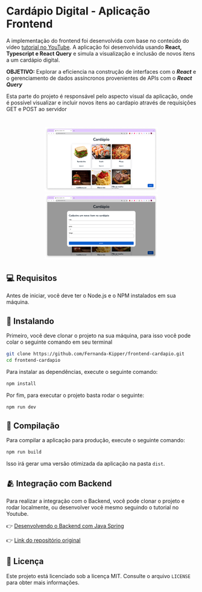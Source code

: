 # Cardápio Digital - Aplicação Frontend

A implementação do frontend foi desenvolvida com base no conteúdo do vídeo [tutorial no YouTube](https://www.youtube.com/@kipperdev). A aplicação foi desenvolvida usando **React, Typescript e React Query** e simula a visualização e inclusão de novos itens a um cardápio digital.

**OBJETIVO:** Explorar a eficiencia na construção de interfaces com o **_React_** e o gerenciamento de dados assíncronos provenientes de APIs com o **_React Query_**

Esta parte do projeto é responsável pelo aspecto visual da aplicação, onde é possível visualizar e incluir novos itens ao cardapio através de requisições GET e POST ao servidor

<h1 align="center">
    <img src="./public/home.png" width="300"/>
    <img src="./public/modal.png" width="300"/>
</h1>

## 💻 Requisitos

Antes de iniciar, você deve ter o Node.js e o NPM instalados em sua máquina.

## 🚀 Instalando

Primeiro, você deve clonar o projeto na sua máquina, para isso você
pode colar o seguinte comando em seu terminal

```bash
git clone https://github.com/Fernanda-Kipper/frontend-cardapio.git
cd frontend-cardapio
```

Para instalar as dependências, execute o seguinte comando:

```bash
npm install
```

Por fim, para executar o projeto basta rodar o seguinte:

```bash
npm run dev
```

## 🔧 Compilação

Para compilar a aplicação para produção, execute o seguinte comando:

```bash
npm run build
```

Isso irá gerar uma versão otimizada da aplicação na pasta `dist`.

## 🫂 Integração com Backend

Para realizar a integração com o Backend, você pode clonar o projeto e rodar localmente, ou desenvolver você mesmo seguindo o tutorial no Youtube.

👉 [Desenvolvendo o Backend com Java Spring](https://www.youtube.com/watch?v=lUVureR5GqI&t=239s)

👉 [Link do repositório original](https://github.com/Fernanda-Kipper/backend-cardapio-digital)

## 📝 Licença

Este projeto está licenciado sob a licença MIT. Consulte o arquivo `LICENSE` para obter mais informações.
